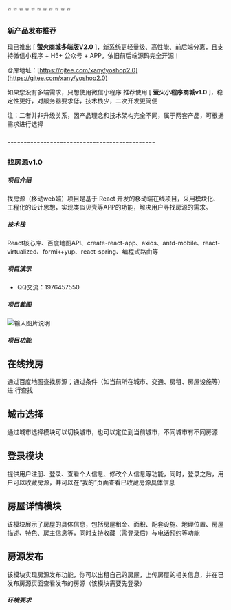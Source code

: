  :star:  :star:  :star:  :star:  :star: :star:  :star:  :star:  :star:  :star:  :star:

### 新产品发布推荐

现已推出 [ **萤火商城多端版V2.0** ]，新系统更轻量级、高性能、前后端分离，且支持微信小程序 + H5+ 公众号 + APP，依旧前后端源码完全开源！

仓库地址：[https://gitee.com/xany/yoshop2.0](https://gitee.com/xany/yoshop2.0)

如果您没有多端需求，只想使用微信小程序 推荐使用 [ **萤火小程序商城v1.0** ]，稳定性更好，对服务器要求低，技术栈少，二次开发更简便

注：二者并非升级关系，因产品理念和技术架构完全不同，属于两套产品，可根据需求进行选择

### ---------------------------------------------


### 找房源v1.0

##### 项目介绍
找房源（移动web端）项目是基于 React 开发的移动端在线项目，采用模块化、工程化的设计思想，实现类似贝壳等APP的功能，解决用户寻找房源的需求。


##### 技术栈
React核心库、百度地图API、create-react-app、axios、antd-mobile、react-virtualized、formik+yup、react-spring、编程式路由等


##### 项目演示
- QQ交流：1976457550

##### 项目截图
![输入图片说明](https://gitee.com/uploads/images/2018/0629/144738_39b279a7_597459.png "前端.png")


##### 项目功能
## 在线找房
通过百度地图查找房源；通过条件（如当前所在城市、交通、房租、房屋设施等）进 行查找
## 城市选择
通过城市选择模块可以切换城市，也可以定位到当前城市，不同城市有不同房源

## 登录模块
提供用户注册、登录、查看个人信息、修改个人信息等功能，同时，登录之后，用户可以收藏房源，并可以在“我的”页面查看已收藏房源具体信息
## 房屋详情模块
该模块展示了房屋的具体信息，包括房屋租金、面积、配套设施、地理位置、房屋描述、特色、房主信息等，同时支持收藏（需登录后）与电话预约等功能
## 房源发布
该模块实现房源发布功能，你可以出租自己的房屋，上传房屋的相关信息，并在已发布房源页面查看发布的房源（该模块需要先登录）


##### 环境要求


